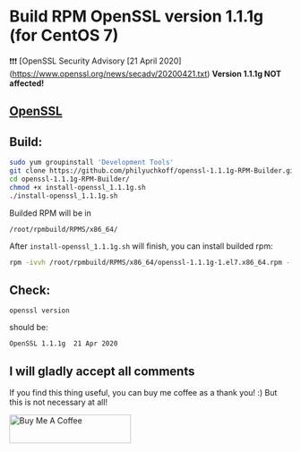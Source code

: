 # Build RPM OpenSSL version 1.1.1g (for CentOS 7)

:exclamation::exclamation::exclamation: [OpenSSL Security Advisory \[21 April 2020\](https://www.openssl.org/news/secadv/20200421.txt)
**Version 1.1.1g NOT affected!**

## [OpenSSL](https://www.openssl.org/)
## Build:

```bash
sudo yum groupinstall 'Development Tools'
git clone https://github.com/philyuchkoff/openssl-1.1.1g-RPM-Builder.git
cd openssl-1.1.1g-RPM-Builder/
chmod +x install-openssl_1.1.1g.sh 
./install-openssl_1.1.1g.sh
 ```
    
Builded RPM will be in

    /root/rpmbuild/RPMS/x86_64/
    
After `install-openssl_1.1.1g.sh` will finish, you can install builded rpm:

```bash
rpm -ivvh /root/rpmbuild/RPMS/x86_64/openssl-1.1.1g-1.el7.x86_64.rpm --nodeps
 ```   
## Check:

    openssl version

should be:

    OpenSSL 1.1.1g  21 Apr 2020
   
## I will gladly accept all comments

If you find this thing useful, you can buy me coffee as a thank you! :) But this is not necessary at all!

<a href="https://www.buymeacoffee.com/philyuchkoff" target="_blank"><img src="http://public.jc21.com/github/by-me-a-coffee.png" alt="Buy Me A Coffee" style="height: 51px !important;width: 217px !important;" ></a>
